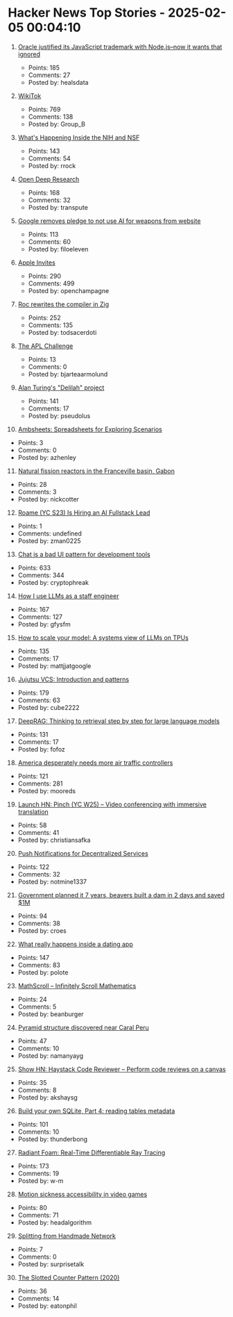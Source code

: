 # Hacker News Top Stories - 2025-02-05 00:04:10

1. [Oracle justified its JavaScript trademark with Node.js–now it wants that ignored](https://deno.com/blog/deno-v-oracle2)
   - Points: 185
   - Comments: 27
   - Posted by: healsdata

2. [WikiTok](https://wikitok.vercel.app/)
   - Points: 769
   - Comments: 138
   - Posted by: Group_B

3. [What's Happening Inside the NIH and NSF](https://www.science.org/content/blog-post/what-s-happening-inside-nih)
   - Points: 143
   - Comments: 54
   - Posted by: rrock

4. [Open Deep Research](https://github.com/huggingface/smolagents/tree/main/examples/open_deep_research)
   - Points: 168
   - Comments: 32
   - Posted by: transpute

5. [Google removes pledge to not use AI for weapons from website](https://techcrunch.com/2025/02/04/google-removes-pledge-to-not-use-ai-for-weapons-from-website/)
   - Points: 113
   - Comments: 60
   - Posted by: filoeleven

6. [Apple Invites](https://www.apple.com/newsroom/2025/02/introducing-apple-invites-a-new-app-that-brings-people-together/)
   - Points: 290
   - Comments: 499
   - Posted by: openchampagne

7. [Roc rewrites the compiler in Zig](https://gist.github.com/rtfeldman/77fb430ee57b42f5f2ca973a3992532f)
   - Points: 252
   - Comments: 135
   - Posted by: todsacerdoti

8. [The APL Challenge](https://challenge.dyalog.com/)
   - Points: 13
   - Comments: 0
   - Posted by: bjarteaarmolund

9. [Alan Turing's "Delilah" project](https://spectrum.ieee.org/alan-turings-delilah)
   - Points: 141
   - Comments: 17
   - Posted by: pseudolus

10. [Ambsheets: Spreadsheets for Exploring Scenarios](https://www.inkandswitch.com/ambsheets/)
   - Points: 3
   - Comments: 0
   - Posted by: azhenley

11. [Natural fission reactors in the Franceville basin, Gabon](https://www.sciencedirect.com/science/article/abs/pii/S0016703796002451)
   - Points: 28
   - Comments: 3
   - Posted by: nickcotter

12. [Roame (YC S23) Is Hiring an AI Fullstack Lead](https://www.ycombinator.com/companies/roame/jobs/V1aMBGc-lead-ai-full-stack-engineer)
   - Points: 1
   - Comments: undefined
   - Posted by: zman0225

13. [Chat is a bad UI pattern for development tools](https://danieldelaney.net/chat/)
   - Points: 633
   - Comments: 344
   - Posted by: cryptophreak

14. [How I use LLMs as a staff engineer](https://www.seangoedecke.com/how-i-use-llms/)
   - Points: 167
   - Comments: 127
   - Posted by: gfysfm

15. [How to scale your model: A systems view of LLMs on TPUs](https://jax-ml.github.io/scaling-book/)
   - Points: 135
   - Comments: 17
   - Posted by: mattjjatgoogle

16. [Jujutsu VCS: Introduction and patterns](https://kubamartin.com/posts/introduction-to-the-jujutsu-vcs/)
   - Points: 179
   - Comments: 63
   - Posted by: cube2222

17. [DeepRAG: Thinking to retrieval step by step for large language models](https://arxiv.org/abs/2502.01142)
   - Points: 131
   - Comments: 17
   - Posted by: fofoz

18. [America desperately needs more air traffic controllers](https://www.cnn.com/2025/02/04/business/air-traffic-controller-shortage/index.html)
   - Points: 121
   - Comments: 281
   - Posted by: mooreds

19. [Launch HN: Pinch (YC W25) – Video conferencing with immersive translation](undefined)
   - Points: 58
   - Comments: 41
   - Posted by: christiansafka

20. [Push Notifications for Decentralized Services](https://unifiedpush.org/news/20250131_push_for_decentralized/)
   - Points: 122
   - Comments: 32
   - Posted by: notmine1337

21. [Government planned it 7 years, beavers built a dam in 2 days and saved $1M](https://www.voxnews.al/english/kosovabota/qeveria-po-e-planifikonte-prej-7-vitesh-kastoret-ndertojne-brenda-dy--i84652)
   - Points: 94
   - Comments: 38
   - Posted by: croes

22. [What really happens inside a dating app](https://blog.luap.info/what-really-happens-inside-a-dating-app.html)
   - Points: 147
   - Comments: 83
   - Posted by: polote

23. [MathScroll – Infinitely Scroll Mathematics](https://projects.ollybritton.com/mathscroll/)
   - Points: 24
   - Comments: 5
   - Posted by: beanburger

24. [Pyramid structure discovered near Caral Peru](https://omniletters.com/hidden-pyramid-structure-discovered-near-caral/)
   - Points: 47
   - Comments: 10
   - Posted by: namanyayg

25. [Show HN: Haystack Code Reviewer – Perform code reviews on a canvas](https://haystackeditor.com/code-reviewer)
   - Points: 35
   - Comments: 8
   - Posted by: akshaysg

26. [Build your own SQLite, Part 4: reading tables metadata](https://blog.sylver.dev/build-your-own-sqlite-part-4-reading-tables-metadata)
   - Points: 101
   - Comments: 10
   - Posted by: thunderbong

27. [Radiant Foam: Real-Time Differentiable Ray Tracing](https://radfoam.github.io)
   - Points: 173
   - Comments: 19
   - Posted by: w-m

28. [Motion sickness accessibility in video games](https://madelinemiller.dev/blog/motion-sickness-accessibility/)
   - Points: 80
   - Comments: 71
   - Posted by: headalgorithm

29. [Splitting from Handmade Network](https://handmadecities.com/news/splitting-from-handmade-network/)
   - Points: 7
   - Comments: 0
   - Posted by: surprisetalk

30. [The Slotted Counter Pattern (2020)](https://planetscale.com/blog/the-slotted-counter-pattern)
   - Points: 36
   - Comments: 14
   - Posted by: eatonphil


